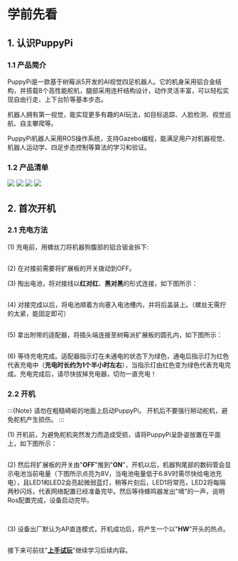 # 学前先看

## 1. 认识PuppyPi

### 1.1 产品简介

PuppyPi是一款基于树莓派5开发的AI视觉四足机器人。它的机身采用铝合金结构，并搭载8个高性能舵机，腿部采用连杆结构设计，动作灵活丰富，可以轻松实现自由行走、上下台阶等基本步态。

机器人拥有第一视觉，能实现更多有趣的AI玩法，如目标追踪、人脸检测、视觉巡航、自主攀爬等。

PuppyPi机器人采用ROS操作系统，支持Gazebo编程，能满足用户对机器视觉、机器人运动学、四足步态控制等算法的学习和验证。

### 1.2 产品清单

<img class="common_img" src="../_static/media/chapter_1/section_1/image1.png" />

<img class="common_img" src="../_static/media/chapter_1/section_1/image2.png" />

<img class="common_img" src="../_static/media/chapter_1/section_1/image3.png"  />

<img class="common_img" src="../_static/media/chapter_1/section_1/image4.png"  />

## 2. 首次开机

### 2.1 充电方法

(1)  充电前，用螺丝刀将机器狗腹部的铝合钣金拆下:

<img class="common_img" src="../_static/media/chapter_1/section_2/image1.png"  alt="" />

(2)  在对接前需要将扩展板的开关拨动到OFF。

(3)  掏出电池，将对接线以**红对红**、**黑对黑**的形式连接，如下图所示：

<img class="common_img" src="../_static/media/chapter_1/section_2/image3.png"  alt="" />

(4)  对接完成以后，将电池顺着方向塞入电池槽内，并将后盖装上。（螺丝无需拧的太紧，能固定即可）

<img class="common_img" src="../_static/media/chapter_1/section_2/image5.png"  alt="" />

(5)  拿出附带的适配器，将插头端连接至树莓派扩展板的圆孔内，如下图所示：

<img class="common_img" src="../_static/media/chapter_1/section_2/image7.png"  alt="" />

(6)  等待充电完成。适配器指示灯在未通电的状态下为绿色，通电后指示灯为红色代表充电中（**充电时长约为1个半小时左右**），当指示灯由红色变为绿色代表充电完成。充电完成后，请尽快拔掉充电器，切勿一直充电！

### 2.2 开机

:::{Note}
请勿在粗糙崎岖的地面上启动PuppyPi。
开机后不要强行掰动舵机，避免舵机产生损伤。
:::

(1)  开机前，为避免舵机突然发力而造成受损，请将PuppyPi呈卧姿放置在平面上，如下图所示：

<img class="common_img" src="../_static/media/chapter_1/section_2/image9.png" alt="" />

(2)  然后将扩展板的开关由"**OFF**"推到"**ON**"，开机以后，机器狗尾部的数码管会显示电池当前电量（下图所示点亮为8V，当电池电量低于6.8V时需尽快给电池充电），且LED1和LED2会亮起微弱蓝灯，稍等片刻后，LED1将常亮，LED2将每隔两秒闪烁，代表网络配置已经准备完毕。然后等待蜂鸣器发出"嘀"的一声，说明Ros配置完成，设备启动完毕。

<img class="common_img" src="../_static/media/chapter_1/section_2/image11.png"  alt="" />

<img class="common_img" src="../_static/media/chapter_1/section_2/image13.png"  alt="" />

(3)  设备出厂默认为AP直连模式，开机成功后，将产生一个以"**HW**"开头的热点。

<img class="common_img" src="../_static/media/chapter_1/section_2/image15.jpeg" alt="" />

接下来可前往"**[上手试玩](https://docs.hiwonder.com/projects/PuppyPi/en/latest/docs/2_play_first_hand.html)**"继续学习后续内容。

